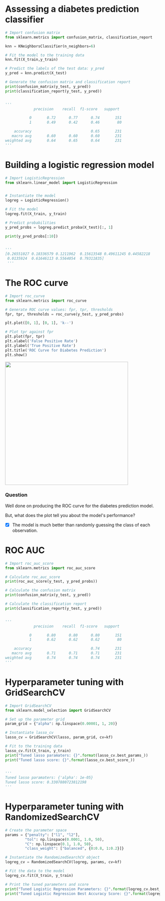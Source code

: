 # Assessing a diabetes prediction classifier
```py
# Import confusion matrix
from sklearn.metrics import confusion_matrix, classification_report

knn = KNeighborsClassifier(n_neighbors=6)

# Fit the model to the training data
knn.fit(X_train,y_train)

# Predict the labels of the test data: y_pred
y_pred = knn.predict(X_test)

# Generate the confusion matrix and classification report
print(confusion_matrix(y_test, y_pred))
print(classification_report(y_test, y_pred))


'''
             precision    recall  f1-score   support

           0       0.72      0.77      0.74       151
           1       0.49      0.42      0.46        80

    accuracy                           0.65       231
   macro avg       0.60      0.60      0.60       231
weighted avg       0.64      0.65      0.64       231
'''
```
# Building a logistic regression model
```py
# Import LogisticRegression
from sklearn.linear_model import LogisticRegression


# Instantiate the model
logreg = LogisticRegression()

# Fit the model
logreg.fit(X_train, y_train)

# Predict probabilities
y_pred_probs = logreg.predict_proba(X_test)[:, 1]

print(y_pred_probs[:10])


'''
[0.26551027 0.18336579 0.1211962  0.15613548 0.49611245 0.44582218
 0.0135924  0.61646113 0.5564054  0.79311835]
 '''
 ```
# The ROC curve
```py
# Import roc_curve
from sklearn.metrics import roc_curve

# Generate ROC curve values: fpr, tpr, thresholds
fpr, tpr, thresholds = roc_curve(y_test, y_pred_probs)

plt.plot([0, 1], [0, 1], 'k--')

# Plot tpr against fpr
plt.plot(fpr, tpr)
plt.xlabel('False Positive Rate')
plt.ylabel('True Positive Rate')
plt.title('ROC Curve for Diabetes Prediction')
plt.show()
```
<img src="https://user-images.githubusercontent.com/51888893/212691437-50be46e9-363e-45ff-a716-c7795404a065.png" width=400px>

### Question
Well done on producing the ROC curve for the diabetes prediction model.

But, what does the plot tell you about the model's performance?
-[x] The model is much better than randomly guessing the class of each observation.
# ROC AUC
```py
# Import roc_auc_score
from sklearn.metrics import roc_auc_score

# Calculate roc_auc_score
print(roc_auc_score(y_test, y_pred_probs))

# Calculate the confusion matrix
print(confusion_matrix(y_test, y_pred))

# Calculate the classification report
print(classification_report(y_test, y_pred))


'''
             precision    recall  f1-score   support

           0       0.80      0.80      0.80       151
           1       0.62      0.62      0.62        80

    accuracy                           0.74       231
   macro avg       0.71      0.71      0.71       231
weighted avg       0.74      0.74      0.74       231
'''
```
# Hyperparameter tuning with GridSearchCV
```py
# Import GridSearchCV
from sklearn.model_selection import GridSearchCV

# Set up the parameter grid
param_grid = {"alpha": np.linspace(0.00001, 1, 20)}

# Instantiate lasso_cv
lasso_cv = GridSearchCV(lasso, param_grid, cv=kf)

# Fit to the training data
lasso_cv.fit(X_train, y_train)
print("Tuned lasso paramaters: {}".format(lasso_cv.best_params_))
print("Tuned lasso score: {}".format(lasso_cv.best_score_))


'''
Tuned lasso paramaters: {'alpha': 1e-05}
Tuned lasso score: 0.3307880723812198
'''
```
# Hyperparameter tuning with RandomizedSearchCV
```py
# Create the parameter space
params = {"penalty": ["l1", "l2"],
         "tol": np.linspace(0.0001, 1.0, 50),
         "C": np.linspace(0.1, 1.0, 50),
         "class_weight": ["balanced", {0:0.8, 1:0.2}]}

# Instantiate the RandomizedSearchCV object
logreg_cv = RandomizedSearchCV(logreg, params, cv=kf)

# Fit the data to the model
logreg_cv.fit(X_train, y_train)

# Print the tuned parameters and score
print("Tuned Logistic Regression Parameters: {}".format(logreg_cv.best_params_))
print("Tuned Logistic Regression Best Accuracy Score: {}".format(logreg_cv.best_score_))
```
